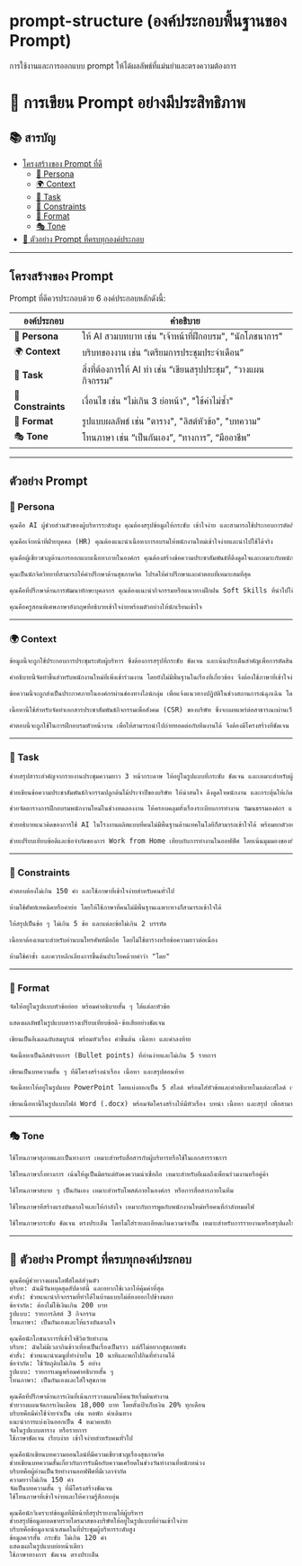 # prompt-structure (องค์ประกอบพื้นฐานของ Prompt)
การใช้งานและการออกแบบ prompt ให้ได้ผลลัพธ์ที่แม่นยำและตรงความต้องการ 

# 🌟 การเขียน Prompt อย่างมีประสิทธิภาพ  

## 📚 สารบัญ
- [โครงสร้างของ Prompt ที่ดี](#โครงสร้างของ-prompt)
  - [👤 Persona](#-persona)
  - [🌍 Context](#-context)
  - [🎯 Task](#-task)
  - [🧩 Constraints](#-constraints)
  - [📄 Format](#-format)
  - [🎭 Tone](#-tone)
- [🧠 ตัวอย่าง Prompt ที่ครบทุกองค์ประกอบ](#-ตัวอย่าง-prompt-ที่ครบทุกองค์ประกอบ)

---

## โครงสร้างของ Prompt

Prompt ที่ดีควรประกอบด้วย 6 องค์ประกอบหลักดังนี้:

| องค์ประกอบ | คำอธิบาย |
|------------|----------|
| 👤 **Persona** | ให้ AI สวมบทบาท เช่น "เจ้าหน้าที่ฝึกอบรม", "นักโภชนาการ" |
| 🌍 **Context** | บริบทของงาน เช่น “เตรียมการประชุมประจำเดือน” |
| 🎯 **Task** | สิ่งที่ต้องการให้ AI ทำ เช่น “เขียนสรุปประชุม”, “วางแผนกิจกรรม” |
| 🧩 **Constraints** | เงื่อนไข เช่น "ไม่เกิน 3 ย่อหน้า", "ใช้คำไม่ซ้ำ" |
| 📄 **Format** | รูปแบบผลลัพธ์ เช่น "ตาราง", "ลิสต์หัวข้อ", "บทความ" |
| 🎭 **Tone** | โทนภาษา เช่น “เป็นกันเอง”, “ทางการ”, “มืออาชีพ” |

---

## ตัวอย่าง Prompt

### 👤 Persona
```markdown
คุณคือ AI ผู้ช่วยส่วนตัวของผู้บริหารระดับสูง คุณต้องสรุปข้อมูลให้กระชับ เข้าใจง่าย และสามารถใช้ประกอบการตัดสินใจได้ทันที
```

```markdown
คุณคือเจ้าหน้าที่ฝ่ายบุคคล (HR) คุณต้องแนะนำเนื้อหาการอบรมให้พนักงานใหม่เข้าใจง่ายและนำไปใช้ได้จริง
```

```markdown
คุณคือผู้เชี่ยวชาญด้านการออกแบบเนื้อหาภายในองค์กร คุณต้องสร้างข้อความประชาสัมพันธ์ที่ดึงดูดใจและเหมาะกับพนักงานทุกระดับ
```

```markdown
คุณเป็นนักจิตวิทยาที่สามารถให้คำปรึกษาด้านสุขภาพจิต โปรดให้คำปรึกษาและคำตอบที่เหมาะสมที่สุด
```

```markdown
คุณคือที่ปรึกษาด้านการพัฒนาทักษะบุคลากร คุณต้องแนะนำกิจกรรมหรือแนวทางฝึกฝน Soft Skills ที่นำไปใช้ในที่ทำงานได้จริง
```

```markdown
คุณคือครูสอนพิเศษภาษาอังกฤษที่อธิบายเข้าใจง่ายพร้อมตัวอย่างให้นักเรียนเข้าใจ
```
___

### 🌍 Context

```markdown
ข้อมูลนี้จะถูกใช้ประกอบการประชุมระดับผู้บริหาร ซึ่งต้องการสรุปที่กระชับ ชัดเจน และเน้นประเด็นสำคัญเพื่อการตัดสินใจภายในเวลาอันจำกัด
```

```markdown
คำอธิบายนี้จัดทำขึ้นสำหรับพนักงานใหม่ที่เพิ่งเข้าร่วมงาน โดยยังไม่มีพื้นฐานในเรื่องที่เกี่ยวข้อง จึงต้องใช้ภาษาที่เข้าใจง่ายและมีตัวอย่างประกอบ
```

```markdown
ข้อความนี้จะถูกส่งเป็นประกาศภายในองค์กรผ่านช่องทางไลน์กลุ่ม เพื่อแจ้งแนวทางปฏิบัติในช่วงสถานการณ์ฉุกเฉิน โดยต้องสื่อสารให้เข้าใจได้ในครั้งเดียว
```

```markdown
เนื้อหานี้ใช้สำหรับจัดทำเอกสารประชาสัมพันธ์กิจกรรมเพื่อสังคม (CSR) ของบริษัท ซึ่งจะเผยแพร่ต่อสาธารณะผ่านเว็บไซต์และช่องทางโซเชียลมีเดีย
```

```markdown
คำตอบนี้จะถูกใช้ในการฝึกอบรมหัวหน้างาน เพื่อให้สามารถนำไปถ่ายทอดต่อกับทีมงานได้ จึงต้องมีโครงสร้างที่ชัดเจน เข้าใจง่าย และมีตัวอย่างที่ใช้ได้จริงในบริบทการทำงาน
```


---

### 🎯 Task

```markdown
ช่วยสรุปสาระสำคัญจากรายงานประชุมความยาว 3 หน้ากระดาษ ให้อยู่ในรูปแบบที่กระชับ ชัดเจน และเหมาะสำหรับผู้บริหารที่มีเวลาน้อย
```

```markdown
ช่วยเขียนข้อความประชาสัมพันธ์กิจกรรมปลูกต้นไม้ประจำปีของบริษัท ให้น่าสนใจ ดึงดูดใจพนักงาน และกระตุ้นให้เกิดการมีส่วนร่วม
```

```markdown
ช่วยจัดตารางการฝึกอบรมพนักงานใหม่ในช่วงทดลองงาน ให้ครอบคลุมทั้งเรื่องระเบียบการทำงาน วัฒนธรรมองค์กร และการใช้งานระบบภายใน
```

```markdown
ช่วยอธิบายแนวคิดของการใช้ AI ในโรงงานผลิตแบบที่คนไม่มีพื้นฐานด้านเทคโนโลยีก็สามารถเข้าใจได้ พร้อมยกตัวอย่างประกอบ
```

```markdown
ช่วยเปรียบเทียบข้อดีและข้อจำกัดของการ Work from Home เทียบกับการทำงานในออฟฟิศ โดยเน้นมุมมองของทั้งพนักงานและผู้บริหาร
```

---

### 🧩 Constraints

```markdown
คำตอบต้องไม่เกิน 150 คำ และใช้ภาษาที่เข้าใจง่ายสำหรับคนทั่วไป
```

```markdown
ห้ามใช้ศัพท์เทคนิคหรือคำย่อ โดยให้ใช้ภาษาที่คนไม่มีพื้นฐานเฉพาะทางก็สามารถเข้าใจได้
```

```markdown
ให้สรุปเป็นข้อ ๆ ไม่เกิน 5 ข้อ และแต่ละข้อไม่เกิน 2 บรรทัด
```

```markdown
เนื้อหาต้องเหมาะสำหรับอ่านบนโทรศัพท์มือถือ โดยไม่ใช้ตารางหรือข้อความยาวต่อเนื่อง
```

```markdown
ห้ามใช้คำซ้ำ และควรหลีกเลี่ยงการขึ้นต้นประโยคด้วยคำว่า "โดย"
```

---

### 📄 Format

```markdown
จัดให้อยู่ในรูปแบบหัวข้อย่อย พร้อมคำอธิบายสั้น ๆ ใต้แต่ละหัวข้อ
```

```markdown
แสดงผลลัพธ์ในรูปแบบตารางเปรียบเทียบข้อดี-ข้อเสียอย่างชัดเจน
```

```markdown
เขียนเป็นอีเมลฉบับสมบูรณ์ พร้อมหัวเรื่อง คำขึ้นต้น เนื้อหา และคำลงท้าย
```

```markdown
จัดเนื้อหาเป็นลิสต์รายการ (Bullet points) ที่อ่านง่ายและไม่เกิน 5 รายการ
```

```markdown
เขียนเป็นบทความสั้น ๆ ที่มีโครงสร้างนำเรื่อง เนื้อหา และสรุปตอนท้าย
```

```markdown
จัดเนื้อหาให้อยู่ในรูปแบบ PowerPoint โดยแบ่งออกเป็น 5 สไลด์ พร้อมใส่หัวข้อและคำอธิบายในแต่ละสไลด์ เพื่อใช้ในการนำเสนอในที่ประชุม
```

```markdown
เขียนเนื้อหานี้ในรูปแบบไฟล์ Word (.docx) พร้อมจัดโครงสร้างให้มีหัวเรื่อง บทนำ เนื้อหา และสรุป เพื่อสามารถนำไปแก้ไขหรือพิมพ์แจกได้ทันที
```

---

### 🎭 Tone

```markdown
ใช้โทนภาษาสุภาพและเป็นทางการ เหมาะสำหรับสื่อสารกับผู้บริหารหรือใช้ในเอกสารราชการ
```

```markdown
ใช้โทนภาษากึ่งทางการ เน้นให้ดูเป็นมิตรแต่ยังคงความน่าเชื่อถือ เหมาะสำหรับอีเมลถึงเพื่อนร่วมงานหรือคู่ค้า
```

```markdown
ใช้โทนภาษาสบาย ๆ เป็นกันเอง เหมาะสำหรับโพสต์ภายในองค์กร หรือการสื่อสารภายในทีม
```

```markdown
ใช้โทนภาษาที่สร้างแรงบันดาลใจและให้กำลังใจ เหมาะกับการพูดกับพนักงานใหม่หรือคนที่กำลังหมดไฟ
```

```markdown
ใช้โทนภาษากระชับ ชัดเจน ตรงประเด็น โดยไม่ใส่รายละเอียดเกินความจำเป็น เหมาะสำหรับการรายงานหรือสรุปผลให้ผู้บริหารที่มีเวลาจำกัด
```

---

## 🧠 ตัวอย่าง Prompt ที่ครบทุกองค์ประกอบ

```markdown
คุณคือผู้ช่วยวางแผนไลฟ์สไตล์ส่วนตัว  
บริบท: ฉันมีวันหยุดสุดสัปดาห์นี้ และอยากใช้เวลาให้คุ้มค่าที่สุด  
คำสั่ง: ช่วยแนะนำกิจกรรมที่ทำได้ในบ้านแบบไม่ต้องออกไปข้างนอก  
ข้อจำกัด: ต้องไม่ใช้เงินเกิน 200 บาท  
รูปแบบ: รายการลิสต์ 3 กิจกรรม  
โทนภาษา: เป็นกันเองและให้แรงบันดาลใจ
```

```markdown
คุณคือนักโภชนาการที่เข้าใจชีวิตวัยทำงาน  
บริบท: ฉันไม่มีเวลากินข้าวเที่ยงเป็นเรื่องเป็นราว แต่ก็ไม่อยากสุขภาพพัง  
คำสั่ง: ช่วยแนะนำเมนูที่ทำง่ายใน 10 นาทีและพกไปกินที่ทำงานได้  
ข้อจำกัด: ใช้วัตถุดิบไม่เกิน 5 อย่าง  
รูปแบบ: รายการเมนูพร้อมคำอธิบายสั้น ๆ  
โทนภาษา: เป็นกันเองและใส่ใจสุขภาพ
```

```markdown
คุณคือที่ปรึกษาด้านการเงินที่เน้นการวางแผนให้คนวัยเริ่มต้นทำงาน  
ช่วยวางแผนจัดการเงินเดือน 18,000 บาท โดยตั้งเป้าเก็บเงิน 20% ทุกเดือน  
บริบทคือมีค่าใช้จ่ายจำเป็น เช่น หอพัก ค่าเดินทาง  
แนะนำการแบ่งเงินออกเป็น 4 หมวดหลัก  
จัดในรูปแบบตาราง หรือรายการ  
ใช้ภาษาชัดเจน เรียบง่าย เข้าใจง่ายสำหรับคนทั่วไป
```

```markdown
คุณคือนักเขียนบทความออนไลน์ที่มีความเชี่ยวชาญเรื่องสุขภาพจิต  
ช่วยเขียนบทความสั้นเกี่ยวกับการรับมือกับความเครียดในช่วงวันทำงานที่หนักหน่วง  
บริบทคือผู้อ่านเป็นวัยทำงานออฟฟิศที่มีเวลาจำกัด  
ความยาวไม่เกิน 150 คำ  
จัดเป็นบทความสั้น ๆ ที่มีโครงสร้างชัดเจน  
ใช้โทนภาษาที่เข้าใจง่ายและให้ความรู้สึกอบอุ่น
```

```markdown
คุณคือนักวิเคราะห์ข้อมูลที่มีหน้าที่สรุปรายงานให้ผู้บริหาร  
ช่วยสรุปข้อมูลยอดขายรายไตรมาสของบริษัทให้อยู่ในรูปแบบที่อ่านเข้าใจง่าย  
บริบทคือข้อมูลจะนำเสนอในที่ประชุมผู้บริหารระดับสูง  
ข้อมูลควรสั้น กระชับ ไม่เกิน 120 คำ  
แสดงผลในรูปแบบย่อหน้าเดียว  
ใช้ภาษาทางการ ชัดเจน ตรงประเด็น
```

